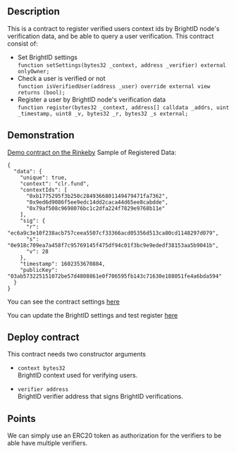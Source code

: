 ## Description

This is a contract to register verified users context ids by BrightID node's verification data, and be able to query a user verification.
This contract consist of:

- Set BrightID settings <br />`function setSettings(bytes32 _context, address _verifier) external onlyOwner;`
- Check a user is verified or not <br />`function isVerifiedUser(address _user) override external view returns (bool);`
- Register a user by BrightID node's verification data <br />`function register(bytes32 _context, address[] calldata _addrs, uint _timestamp, uint8 _v, bytes32 _r, bytes32 _s external;`

## Demonstration

[Demo contract on the Rinkeby](https://rinkeby.etherscan.io/address/0xf99e2173db1f341a947ce9bd7779af2245309f91)
Sample of Registered Data:

```
{
  "data": {
    "unique": true,
    "context": "clr.fund",
    "contextIds": [
      "0xb1775295f3b250c2849366801149479471fa7362",
      "0x9ed6d9086f5ee9edc14dd2caca44d65ee8cabdde",
      "0x79af508c9698076bc1c2dfa224f7829e9768b11e"
    ],
    "sig": {
      "r": "ec6a9c3e10f238acb757ceea5507cf33366acd05356d513ca80cd1148297d079",
      "s": "0e918c709ea7a458f7c95769145f475df94c01f3bc9e9ededf38153aa5b9041b",
      "v": 28
    },
    "timestamp": 1602353670884,
    "publicKey": "03ab573225151072be57d4808861e0f706595fb143c71630e188051fe4a6bda594"
  }
}
```

You can see the contract settings [here](https://rinkeby.etherscan.io/address/0xf99e2173db1f341a947ce9bd7779af2245309f91#readContract)

You can update the BrightID settings and test register [here](https://rinkeby.etherscan.io/address/0xf99e2173db1f341a947ce9bd7779af2245309f91#writeContract)

## Deploy contract

This contract needs two constructor arguments

- `context bytes32` <br /> BrightID context used for verifying users.

- `verifier address` <br /> BrightID verifier address that signs BrightID verifications.

## Points

We can simply use an ERC20 token as authorization for the verifiers to be able have multiple verifiers.
